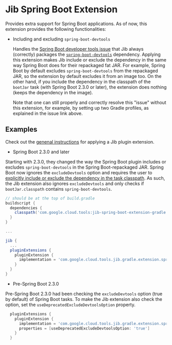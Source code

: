 # Jib Spring Boot Extension

Provides extra support for Spring Boot applications. As of now, this extension provides the following functionalities:

- Including and excluding `spring-boot-devtools`

   Handles the [Spring Boot developer tools issue](https://github.com/GoogleContainerTools/jib/issues/2336) that Jib always (correctly) packages the [`spring-boot-devtools`](https://docs.spring.io/spring-boot/docs/current/reference/html/using-spring-boot.html#using-boot-devtools) dependency. Applying this extension makes Jib include or exclude the dependency in the same way Spring Boot does for their repackaged fat JAR. For example, Spring Boot by default excludes `spring-boot-devtools` from the repackaged JAR, so the extension by default excludes it from an image too. On the other hand, if you include the dependency in the classpath of the `bootJar` task (with Spring Boot 2.3.0 or later), the extension does nothing (keeps the dependency in the image).

   Note that one can still properly and correctly resolve this "issue" without this extension, for example, by setting up two Gradle profiles, as explained in the issue link above.

## Examples

Check out the [genenal instructions](../../README.md#using-jib-plugin-extensions) for applying a Jib plugin extension.

- Spring Boot 2.3.0 and later

Starting with 2.3.0, they changed the way the Spring Boot plugin includes or excludes `spring-boot-devtools` in the Spring Boot-repackaged JAR. Spring Boot now ignores the `excludeDevtools` option and requires the user to [explicitly include or exclude the dependency in the task classpath](https://docs.spring.io/spring-boot/docs/2.3.2.RELEASE/gradle-plugin/reference/html/#packaging-executable-configuring-including-development-only-dependencies). As such, the Jib extension also ignores `excludeDevtools` and only checks if `bootJar.classpath` contains `spring-boot-devtools`.

```gradle
// should be at the top of build.gradle
buildscript {
  dependencies {
    classpath('com.google.cloud.tools:jib-spring-boot-extension-gradle:0.1.0')
  }
}

...

jib {
  ...
  pluginExtensions {
    pluginExtension {
      implementation = 'com.google.cloud.tools.jib.gradle.extension.springboot.JibSpringBootExtension'
    }
  }
}
```

- Pre-Spring Boot 2.3.0

Pre-Spring Boot 2.3.0 had been checking the `excludeDevtools` option (true by default) of Spring Boot tasks. To make the Jib extension also check the option, set the `useDeprecatedExcludeDevtoolsOption` property.

```gradle
  pluginExtensions {
    pluginExtension {
      implementation = 'com.google.cloud.tools.jib.gradle.extension.springboot.JibSpringBootExtension'
      properties = [useDeprecatedExcludeDevtoolsOption: 'true']
    }
  }
```
